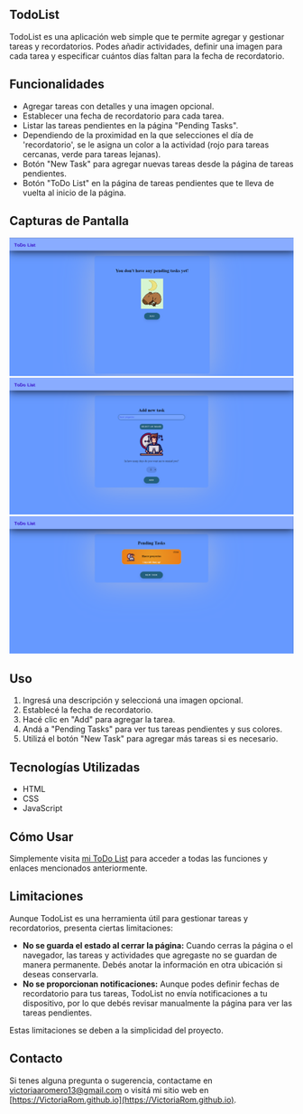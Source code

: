 ## TodoList
TodoList es una aplicación web simple que te permite agregar y gestionar tareas y recordatorios. Podes añadir actividades, definir una imagen para cada tarea y especificar cuántos días faltan para la fecha de recordatorio.

## Funcionalidades
- Agregar tareas con detalles y una imagen opcional.
- Establecer una fecha de recordatorio para cada tarea.
- Listar las tareas pendientes en la página "Pending Tasks".
- Dependiendo de la proximidad en la que selecciones el día de 'recordatorio', se le asigna un color a la actividad (rojo para tareas cercanas, verde para tareas lejanas).
- Botón "New Task" para agregar nuevas tareas desde la página de tareas pendientes.
- Botón "ToDo List" en la página de tareas pendientes que te lleva de vuelta al inicio de la página.

## Capturas de Pantalla
![Captura de pantalla 1](https://github.com/VictoriaRom/ToDoList/blob/master/capturas/2023-11-03_21h13_39.png)
![Captura de pantalla 2](https://github.com/VictoriaRom/ToDoList/blob/master/capturas/2023-11-03_21h13_58.png)
![Captura de pantalla 3](https://github.com/VictoriaRom/ToDoList/blob/master/capturas/2023-11-03_21h14_04.png)

## Uso
1. Ingresá una descripción y seleccioná una imagen opcional.
2. Establecé la fecha de recordatorio.
3. Hacé clic en "Add" para agregar la tarea.
4. Andá a "Pending Tasks" para ver tus tareas pendientes y sus colores.
5. Utilizá el botón "New Task" para agregar más tareas si es necesario.

## Tecnologías Utilizadas
- HTML
- CSS
- JavaScript

## Cómo Usar
Simplemente visita [mi ToDo List](https://reto04-todolist.web.app/) para acceder a todas las funciones y enlaces mencionados anteriormente.

## Limitaciones
Aunque TodoList es una herramienta útil para gestionar tareas y recordatorios, presenta ciertas limitaciones:

- **No se guarda el estado al cerrar la página:** Cuando cerras la página o el navegador, las tareas y actividades que agregaste no se guardan de manera permanente. Debés anotar la información en otra ubicación si deseas conservarla.
- **No se proporcionan notificaciones:** Aunque podes definir fechas de recordatorio para tus tareas, TodoList no envía notificaciones a tu dispositivo, por lo que debés revisar manualmente la página para ver las tareas pendientes.

Estas limitaciones se deben a la simplicidad del proyecto. 

## Contacto
Si tenes alguna pregunta o sugerencia, contactame en [victoriaaromero13@gmail.com](mailto:victoriaaromero13@gmail.com) o visitá mi sitio web en [https://VictoriaRom.github.io](https://VictoriaRom.github.io).
